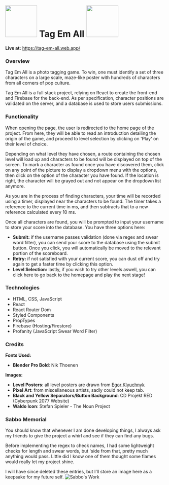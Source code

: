 
# <img src="https://thenounproject.com/api/private/icons/41555/edit/?backgroundShape=SQUARE&backgroundShapeColor=%23000000&backgroundShapeOpacity=0&exportSize=752&flipX=false&flipY=false&foregroundColor=%23000000&foregroundOpacity=1&imageFormat=png&rotation=0&token=gAAAAABjlz7c9lZeuf5JHwrNoTydRXrrvjKrJbAbmgkNzR9vn1B4abu5lzjJxCNO0EhVEzwPgIVRSvry24zXTiRP75zOKCvKJA%3D%3D" height="100px" width="100px"> </img>Tag Em All  <img src="https://thenounproject.com/api/private/icons/41555/edit/?backgroundShape=SQUARE&backgroundShapeColor=%23000000&backgroundShapeOpacity=0&exportSize=752&flipX=false&flipY=false&foregroundColor=%23000000&foregroundOpacity=1&imageFormat=png&rotation=0&token=gAAAAABjlz7c9lZeuf5JHwrNoTydRXrrvjKrJbAbmgkNzR9vn1B4abu5lzjJxCNO0EhVEzwPgIVRSvry24zXTiRP75zOKCvKJA%3D%3D" height="100px" width="100px"> </img>

**Live at:** https://tag-em-all.web.app/

### Overview

Tag Em All is a photo tagging game. To win, one must identify a set of three characters on a large scale, maze-like poster with hundreds of characters from all corners of pop culture. 

Tag Em All is a full stack project, relying on React to create the front-end and Firebase for the back-end. As per specification, character positions are validated on the server, and a database is used to store users submissions. 
### Functionality
  
When opening the page, the user is redirected to the home page of the project. From here, they will be able to read an introduction detailing the origin of the game, and proceed to level selection by clicking on 'Play' on their level of choice.

Depending on what level they have chosen, a route containing the chosen level will load up and characters to be found will be displayed on top of the screen. To mark a character as found once you have discovered them, click on any point of the picture to display a dropdown menu with the options, then click on the option of the character you have found. If the location is right, the character will be grayed out and not appear on the dropdown list anymore. 

As you are in the process of finding characters, your time will be recorded using a timer, displayed near the characters to be found. The timer takes a reference to the current time in ms, and then subtracts that to a new reference calculated every 10 ms.

Once all characters are found, you will be prompted to input your username to store your score into the database. You have three options here:

 - **Submit:** if the username passes validation (done via regex and swear word filter), you can send your score to the database using the submit button. Once you click, you will automatically be moved to the relevant portion of the scoreboard. 
 - **Retry:** if not satisfied with your current score, you can dust off and try again to get a faster time by clicking this option. 
 - **Level Selection:** lastly, if you wish to try other levels aswell, you can click here to go back to the homepage and play the next stage!

### Technologies

 - HTML, CSS, JavaScript
 - React
 - React Router Dom
 - Styled Components
 - PropTypes
 - Firebase (Hosting/Firestore)
 - Profanity (JavaScript Swear Word Filter)

### Credits
**Fonts Used:** 
 - **Blender Pro Bold**: Nik Thoenen

**Images:**

 - **Level Posters**: all level posters are drawn from [Egor Klyuchnyk](https://www.artstation.com/chekavo) 
 - **Pixel Art**: from miscellaneous artists, sadly could not keep tab.
 - **Black and Yellow Separators/Button Background**: CD Projekt RED (Cyberpunk 2077 Website)
 - **Waldo Icon**: Stefan Spieler - The Noun Project

### Sabbo Memorial
You should know that whenever I am done developing things, I always ask my friends to give the project a whirl and see if they can find any bugs. 

Before implementing the regex to check names, I had some lightweight checks for length and swear words, but 'side from that, pretty much anything would pass. Little did I know one of them thought some flames would really let my project shine. 

I will have since deleted these entries, but I'll store an image here as a keepsake for my future self.
![Sabbo's Work](https://i.imgur.com/zfUVZoR.png)

